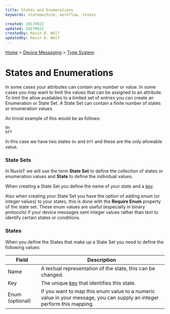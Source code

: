 ```yaml
---
title: States and Enumerations
keywords: statemachine, workflow, states

created: 20170922
updated: 20170922
createdby: Kevin D. Wolf
updatedby: Kevin D. Wolf
---
```

[Home](../../Index.md) > [Device Messaging](../Index.md) > [Type System](Index.md)

# States and Enumerations

In some cases your attributes can contain any number or value.  In some cases you may want to limit the values that can be assigned to an attribute.  To limit
the allow availables to a limited set of entries you can create an Enumeration or State Set.  A State Set can contain a finite number of states or enumeration values.

An trivial example of this would be as follows:

```
On
Off
```

In this case we have two states ```On``` and ```Off``` and these are the only allowable value.

### State Sets
In NuvIoT we will use the term **State Set** to define the collection of states or enumeration values and **State** to define the individual values.

When creating a State Set you define the name of your state and a [key](../../Topics/Keys.md).

Also when creating your State Set you have the option of adding enum (or integer values) to your states, this is done with
the **Require Enum** property of the state set.  These enum values are useful (especially in binary protocols) if your device messages sent integer values
rather than text to identify certain states or conditions.


### States
When you define the States that make up a State Set you need to define the following values:


| Field     | Description |
| --------- | ----------  |
| Name   | A textual representation of the state, this can be changed. |
| Key    | The unique [key](../../Topics/Keys.md) that identifies this state. |
| Enum (optional) | If you want to map this enum value to a numeric value in your message, you can supply an integer perform this mapping. |
